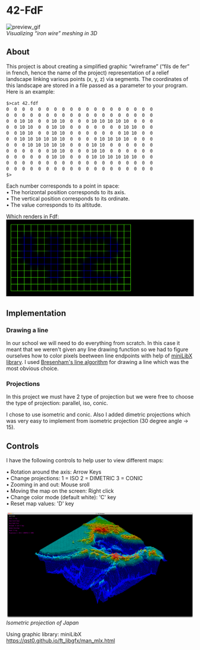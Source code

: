# 42-FdF

![preview_gif](/images/preview_fdf.gif)  
*Visualizing “iron wire” meshing in 3D*  

## About  

This project is about creating a simplified graphic “wireframe” (“fils de fer” in french,
hence the name of the project) representation of a relief landscape linking various points
(x, y, z) via segments. The coordinates of this landscape are stored in a file passed as
a parameter to your program. Here is an example:  

```
$>cat 42.fdf
0  0  0  0  0  0  0  0  0  0  0  0  0  0  0  0  0  0  0
0  0  0  0  0  0  0  0  0  0  0  0  0  0  0  0  0  0  0
0  0 10 10  0  0 10 10  0  0  0 10 10 10 10 10  0  0  0
0  0 10 10  0  0 10 10  0  0  0  0  0  0  0 10 10  0  0
0  0 10 10  0  0 10 10  0  0  0  0  0  0  0 10 10  0  0
0  0 10 10 10 10 10 10  0  0  0  0 10 10 10 10  0  0  0
0  0  0 10 10 10 10 10  0  0  0 10 10  0  0  0  0  0  0
0  0  0  0  0  0 10 10  0  0  0 10 10  0  0  0  0  0  0
0  0  0  0  0  0 10 10  0  0  0 10 10 10 10 10 10  0  0
0  0  0  0  0  0  0  0  0  0  0  0  0  0  0  0  0  0  0
0  0  0  0  0  0  0  0  0  0  0  0  0  0  0  0  0  0  0
$>
```  

Each number corresponds to a point in space:  
• The horizontal position corresponds to its axis.  
• The vertical position corresponds to its ordinate.  
• The value corresponds to its altitude.  

Which renders in Fdf:  
![42](/images/42.png)

## Implementation  

### Drawing a line  

In our school we will need to do everything from scratch. In this case it meant that we weren't given any line drawing function so we had to figure ourselves how to color pixels beetween line endpoints with help of [miniLibX library](https://qst0.github.io/ft_libgfx/man_mlx.html
). I used [Bresenham's line algorithm](https://en.wikipedia.org/wiki/Bresenham%27s_line_algorithm) for drawing a line which was the most obvious choice.

### Projections  

In this project we must have 2 type of projection but we were free to choose the type of projection:
parallel, iso, conic.  

I chose to use isometric and conic. Also I added dimetric projections which was very easy to implement from isometric projection (30 degree angle -> 15).  

## Controls  

I have the following controls to help user to view different maps:  

• Rotation around the axis: Arrow Keys  
• Change projections: 1 = ISO 2 = DIMETRIC 3 = CONIC  
• Zooming in and out: Mouse sroll  
• Moving the map on the screen: Right click  
• Change color mode (default white): 'C' key  
• Reset map values: 'D' key  

![preview_japan](/images/japan.png)  
*Isometric projection of Japan*

Using graphic library: miniLibX  
https://qst0.github.io/ft_libgfx/man_mlx.html
